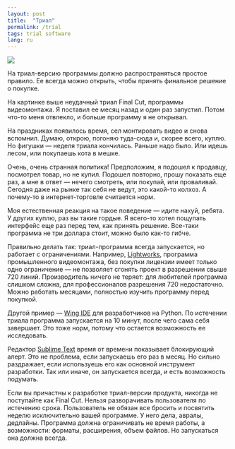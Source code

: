 ```yaml
---
layout: post
title:  "Триал"
permalink: /trial
tags: trial software
lang: ru
---
```


![](https://user-images.githubusercontent.com/1059232/50637814-7f694200-0f6c-11e9-9fda-be398bff5c2b.png)

На триал-версию программы должно распространяться простое правило. Ее всегда
можно открыть, чтобы принять финальное решение о покупке.

На картинке выше неудачный триал Final Cut, программы видеомонтажа. Я поставил
ее месяц назад и один раз запустил. Потом что-то меня отвлекло, и больше
программу я не открывал.

На праздниках появилось время, сел монтировать видео и снова вспомнил. Думаю,
открою, погоняю туда-сюда и, скорее всего, куплю. Но фигушки — неделя триала
кончилась. Раньше надо было. Или идешь лесом, или покупаешь кота в мешке.

Очень, очень странная политика! Предположим, я подошел к продавцу, посмотрел
товар, но не купил. Подошел повторно, прошу показать еще раз, а мне в ответ —
нечего смотреть, или покупай, или проваливай. Сегодня даже на рынке так себя не
ведут, это какой-то колхоз. А почему-то в интернет-торговле считается норм.

Моя естественная реакция на такое поведение — идите нахуй, ребята. У других
куплю, раз вы такие гордые. Я всего-то хотел пощупать интерфейс еще раз перед
тем, как принять решение. Все-таки программа не три доллара стоит, можно было
как-то гибче.

Правильно делать так: триал-программа всегда запускается, но работает с
ограничениями. Например, [Lightworks](https://www.lwks.com/), программа
промышленного видеомонтажа, без покупки лицензии имеет только одно ограничение —
не позволяет сгонять проект в разрешении свыше 720 линий. Производитель ничего
не теряет: для любителей программа слишком сложна, для профессионалов разрешения
720 недостаточно. Можно работать месяцами, полностью изучить программу перед
покупкой.

Другой пример — [Wing IDE](https://wingware.com/) для разработчиков на
Python. По истечении триала программа запускается на 10 минут, после чего сама
себя завершает. Это тоже норм, потому что остается возможность ее исследовать.

Редактор [Sublime Text](https://www.sublimetext.com/) время от времени
показывает блокирующий алерт. Это не проблема, если запускаешь его раз в
месяц. Но сильно раздражает, если используешь его как основной инструмент
разработки. Так или иначе, он запускается всегда, и есть возможность подумать.

Если вы причастны к разработке триал-версии продукта, никогда не поступайте как
Final Cut. Нельзя разворачивать пользователя по истечению срока. Пользователь не
обязан все бросить и посвятить неделю исключительно вашей программе. У него
дела, авралы, дедлайны. Программа должна ограничивать не время работы, а
возможности: форматы, расширения, объем файлов. Но запускаться она должна
всегда.
